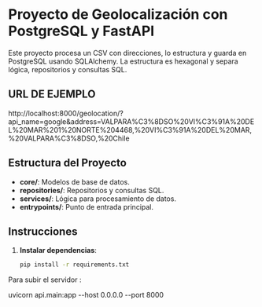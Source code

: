  
# Proyecto de Geolocalización con PostgreSQL y FastAPI

Este proyecto procesa un CSV con direcciones, lo estructura y guarda en PostgreSQL usando SQLAlchemy. La estructura es hexagonal y separa lógica, repositorios y consultas SQL.

## URL DE EJEMPLO

http://localhost:8000/geolocation/?api_name=google&address=VALPARA%C3%8DSO%20VI%C3%91A%20DEL%20MAR%201%20NORTE%204468,%20VI%C3%91A%20DEL%20MAR,%20VALPARA%C3%8DSO,%20Chile

## Estructura del Proyecto

- **core/**: Modelos de base de datos.
- **repositories/**: Repositorios y consultas SQL.
- **services/**: Lógica para procesamiento de datos.
- **entrypoints/**: Punto de entrada principal.

## Instrucciones

1. **Instalar dependencias**:
   ```bash
   pip install -r requirements.txt


Para subir el servidor :

 uvicorn api.main:app --host 0.0.0.0 --port 8000
